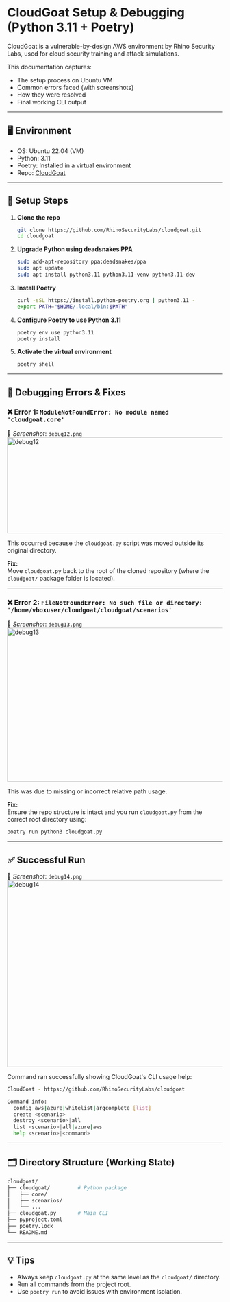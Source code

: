 

# CloudGoat Setup & Debugging (Python 3.11 + Poetry)

CloudGoat is a vulnerable-by-design AWS environment by Rhino Security Labs, used for cloud security training and attack simulations.

This documentation captures:
- The setup process on Ubuntu VM
- Common errors faced (with screenshots)
- How they were resolved
- Final working CLI output

---

## 🖥️ Environment

- OS: Ubuntu 22.04 (VM)
- Python: 3.11
- Poetry: Installed in a virtual environment
- Repo: [CloudGoat](https://github.com/RhinoSecurityLabs/cloudgoat)

---

## 🔧 Setup Steps

1. **Clone the repo**
   ```bash
   git clone https://github.com/RhinoSecurityLabs/cloudgoat.git
   cd cloudgoat
   ```

2. **Upgrade Python using deadsnakes PPA**
   ```bash
   sudo add-apt-repository ppa:deadsnakes/ppa
   sudo apt update
   sudo apt install python3.11 python3.11-venv python3.11-dev
   ```

3. **Install Poetry**
   ```bash
   curl -sSL https://install.python-poetry.org | python3.11 -
   export PATH="$HOME/.local/bin:$PATH"
   ```

4. **Configure Poetry to use Python 3.11**
   ```bash
   poetry env use python3.11
   poetry install
   ```

5. **Activate the virtual environment**
   ```bash
   poetry shell
   ```

---

## 🐞 Debugging Errors & Fixes

### ❌ Error 1: `ModuleNotFoundError: No module named 'cloudgoat.core'`

📸 _Screenshot_: `debug12.png` 
<img width="712" height="224" alt="debug12" src="https://github.com/user-attachments/assets/69d1abc8-a127-4b30-8ffe-dd4530ba6e19" />


This occurred because the `cloudgoat.py` script was moved outside its original directory.

**Fix:**  
Move `cloudgoat.py` back to the root of the cloned repository (where the `cloudgoat/` package folder is located).

---

### ❌ Error 2: `FileNotFoundError: No such file or directory: '/home/vboxuser/cloudgoat/cloudgoat/scenarios'`

📸 _Screenshot_: `debug13.png`  
<img width="714" height="359" alt="debug13" src="https://github.com/user-attachments/assets/18d5f7ff-9d5c-478e-acf3-f9a73a8948b3" />

This was due to missing or incorrect relative path usage.

**Fix:**  
Ensure the repo structure is intact and you run `cloudgoat.py` from the correct root directory using:
```bash
poetry run python3 cloudgoat.py
```

---

## ✅ Successful Run

📸 _Screenshot_: `debug14.png`  
<img width="702" height="436" alt="debug14" src="https://github.com/user-attachments/assets/9c6cf53b-618b-44ea-9809-e361e200cc07" />

Command ran successfully showing CloudGoat's CLI usage help:

```bash
CloudGoat - https://github.com/RhinoSecurityLabs/cloudgoat

Command info:
  config aws|azure|whitelist|argcomplete [list]
  create <scenario>
  destroy <scenario>|all
  list <scenario>|all|azure|aws
  help <scenario>|<command>
```

---

## 🗂️ Directory Structure (Working State)

```bash
cloudgoat/
├── cloudgoat/         # Python package
│   ├── core/
│   ├── scenarios/
│   └── ...
├── cloudgoat.py       # Main CLI
├── pyproject.toml
├── poetry.lock
└── README.md
```

---

## 💡 Tips

- Always keep `cloudgoat.py` at the same level as the `cloudgoat/` directory.
- Run all commands from the project root.
- Use `poetry run` to avoid issues with environment isolation.

